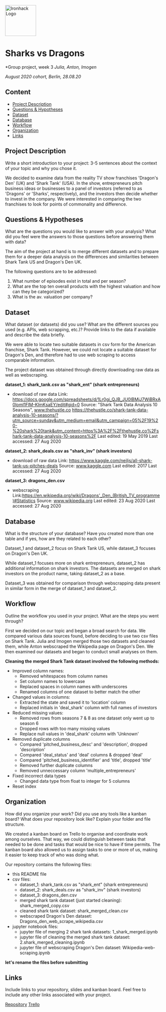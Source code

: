 <img src="https://bit.ly/2VnXWr2" alt="Ironhack Logo" width="100"/>

# Sharks vs Dragons
*Group project, week 3
*Julia, Anton, Imogen*

*August 2020 cohort, Berlin, 28.08.20*

## Content
- [Project Description](#project-description)
- [Questions & Hypotheses](#questions-hypotheses)
- [Dataset](#dataset)
- [Database](#database)
- [Workflow](#workflow)
- [Organization](#organization)
- [Links](#links)

## Project Description
Write a short introduction to your project: 3-5 sentences about the context of your topic and why you chose it.

We decided to examine data from the reality TV show franchises 'Dragon's Den' (UK) and 'Shark Tank' (USA). In the show, entrepreneurs pitch business ideas or businesses to a panel of investors (referred to as 'Dragons' or 'Sharks', respectively), and the investors then decide whether to invest in the company. We were interested in comparing the two franchises to look for points of commonality and difference. 


## Questions & Hypotheses
What are the questions you would like to answer with your analysis? What did you feel were the answers to those questions before answering them with data?

The aim of the project at hand is to merge different datasets and to prepare them for a deeper data analysis on the differences and similarities between Shark Tank US and Dragon's Den UK.

The following questions are to be addressed:
1. What number of episodes exist in total and per season?
2. What are the top ten overall products with the highest valuation and how can they be categorized?
3. What is the av. valuation per company?

## Dataset
What dataset (or datasets) did you use? What are the different sources you used (e.g. APIs, web scrapping, etc.)? Provide links to the data if available and describe the data briefly.

We were able to locate two suitable datasets in csv form for the American franchise, Shark Tank. However, we could not locate a suitable dataset for Dragon's Den, and therefore had to use web scraping to access comparable information. 

The project dataset was obtained through directly downloading raw data as well as webscraping.

**dataset_1: shark_tank.csv as "shark_ent" (shark entrepreneurs)**
- download of raw data
Link: https://docs.google.com/spreadsheets/d/1Lr0gi_QJB_JU0lBMjJ7WiBRxA0loml1FlM-KlmKsaEY/edit#gid=0
Source: "Shark Tank Data Analysis 10 Seasons", www.thehustle.co
https://thehustle.co/shark-tank-data-analysis-10-seasons/?utm_source=sunday&utm_medium=email&utm_campaign=05%2F19%20-%20shark%20tank&utm_content=https%3A%2F%2Fthehustle.co%2Fshark-tank-data-analysis-10-seasons%2F
Last edited: 19 May 2019
Last accessed: 27 Aug 2020

**dataset_2: shark_deals.csv as "shark_inv" (shark investors)**
- download of raw data
Link: https://www.kaggle.com/neiljs/all-shark-tank-us-pitches-deals
Source: www.kaggle.com
Last edited: 2017
Last accessed: 27 Aug 2020

**dataset_3: dragons_den.csv**
- webscraping
Link:https://en.wikipedia.org/wiki/Dragons'_Den_(British_TV_programme)#Statistics 
Source: www.wikipedia.org
Last edited: 23 Aug 2020
Last accessed: 27 Aug 2020


## Database
What is the structure of your database? Have you created more than one table and if yes, how are they related to each other?

Dataset_1 and dataset_2 focus on Shark Tank US, while dataset_3 focuses on Dragon's Den UK.

While dataset_1 focuses more on shark entrepreneurs, dataset_2 has additional information on shark investors.
The datasets are merged on shark investors on the product name, taking dataset_2 as a base.

Dataset_3 was obtained for comparison through webscrapping data present in similar form in the merge of dataset_1 and dataset_2.


## Workflow
Outline the workflow you used in your project. What are the steps you went through?

First we decided on our topic and began a broad search for data. We compared various data sources found, before deciding to use two csv files on Shark Tank. Julia and Imogen merged those two datasets and cleaned them, while Anton webscraped the Wikipedia page on Dragon's Den. We then examined our datasets and began to conduct small analyses on them. 

**Cleaning the merged Shark Tank dataset involved the following methods:**
- Improved column names:
    - Removed whitespaces from column names
    - Set column names to lowercase
    - Replaced spaces in column names with underscores
    - Renamed columns of one dataset to better match the other
- Changed values in columns:
    - Extracted the state and saved it to 'location' column
    - Replaced initials in 'deal_shark' column with full names of investors
- Reduced missing values:
    - Removed rows from seasons 7 & 8 as one dataset only went up to season 6
    - Dropped rows with too many missing values
    - Replace null values in 'deal_shark' column with 'Unknown'
- Removed duplicate columns
    - Compared 'pitched_business_desc' and 'description', dropped 'description'
    - Compared 'deal_status' and 'deal' columns & dropped 'deal'
    - Compared 'pitched_business_identifier' and 'title', dropped 'title'
    - Removed further duplicate columns
    - Removed unneccessary column 'multiple_entrepreneurs'
- Fixed incorrect data types
    - Changed data type from float to integer for 5 columns
- Reset index


## Organization
How did you organize your work? Did you use any tools like a kanban board?
What does your repository look like? Explain your folder and file structure.


We created a kanban board on Trello to organise and coordinate work among ourselves. That way, we could distinguish between tasks that needed to be done and tasks that would be nice to have if time permits. The kanban board also allowed us to assign tasks to one or more of us, making it easier to keep track of who was doing what. 


Our repository contains the following files:
- this README file
- csv files:
    - dataset_1: shark_tank.csv as "shark_ent" (shark entrepreneurs)
    - dataset_2: shark_deals.csv as "shark_inv" (shark investors)
    - dataset_3: dragons_den.csv
    - merged shark tank dataset (just started cleaning): shark_merged_copy.csv
    - cleaned shark tank dataset: shark_merged_clean.csv
    - webscraped Dragon's Den dataset: Dragons_den_web_scrape_wikipedia.csv
- jupyter notebook files:
    - jupyter file of merging 2 shark tank datasets: 1_shark_merged.ipynb
    - jupyter file of cleaning the merged shark tank dataset: 2.shark_merged_cleaning.ipynb
    - jupyter file of webscraping Dragon's Den dataset: Wikipedia-web-scraping.ipynb

**let's rename the files before submitting** 


## Links
Include links to your repository, slides and kanban board. Feel free to include any other links associated with your project.

[Repository](https://github.com/fctonio/Shark_vs_dragons) 
[Trello](https://trello.com/b/HXCiA8Xj/sharks-vs-dragons)
